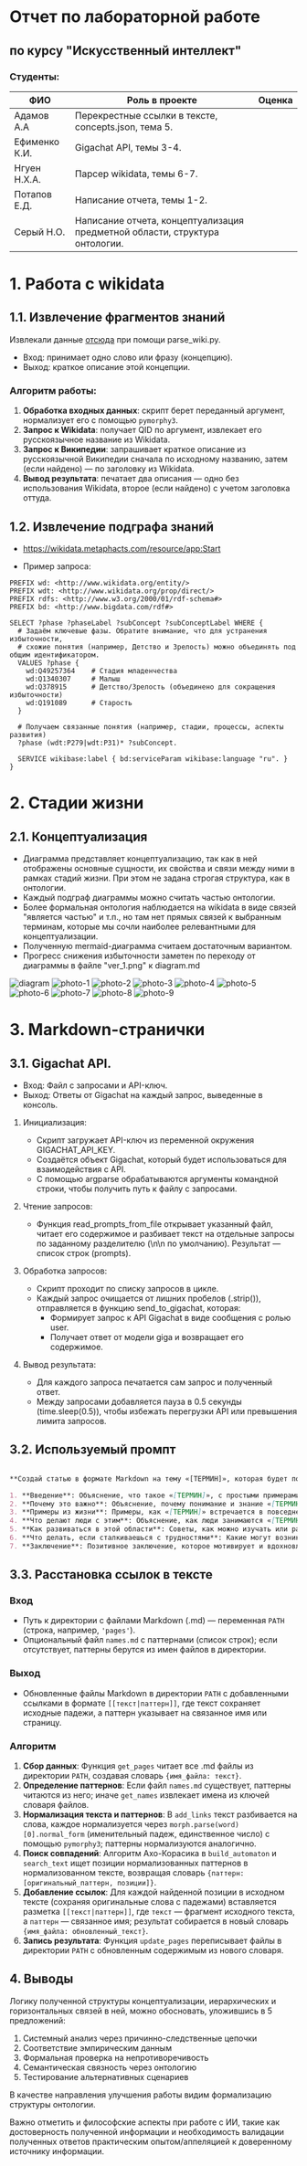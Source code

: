 
# Отчет по лабораторной работе
## по курсу "Искусственный интеллект"

### Студенты: 

| ФИО           | Роль в проекте                                                                                            | Оценка |
| ------------- | --------------------------------------------------------------------------------------------------------- | ------ |
| Адамов А.А    | Перекрестные ссылки в тексте, concepts.json, тема 5. |        |
| Ефименко К.И. | Gigachat API, темы 3-4.                                            |        |
| Нгуен Н.Х.А.  | Парсер wikidata, темы 6-7.                                          |        |
| Потапов Е.Д.  | Написание отчета, темы 1-2.                     |        |
| Серый Н.О.    | Написание отчета, концептуализация предметной области, структура онтологии.                    |        |

# 1. Работа с wikidata


## 1.1. Извлечение фрагментов знаний
Извлекали данные [отсюда](https://wikidata.org/) при помощи parse_wiki.py.
 
- Вход: принимает одно слово или фразу (концепцию). 
- Выход: краткое описание этой концепции.

### Алгоритм работы:

1. **Обработка входных данных**: скрипт берет переданный аргумент, нормализует его с помощью `pymorphy3`.
2. **Запрос к Wikidata**: получает QID по аргумент, извлекает его русскоязычное название из Wikidata.
3. **Запрос к Википедии**: запрашивает краткое описание из русскоязычной Википедии сначала по исходному названию, затем (если найдено) — по заголовку из Wikidata.
4. **Вывод результата**: печатает два описания — одно без использования Wikidata, второе (если найдено) с учетом заголовка оттуда.


## 1.2. Извлечение подграфа знаний
- https://wikidata.metaphacts.com/resource/app:Start


- Пример запроса:


```sparql
PREFIX wd: <http://www.wikidata.org/entity/>
PREFIX wdt: <http://www.wikidata.org/prop/direct/>
PREFIX rdfs: <http://www.w3.org/2000/01/rdf-schema#>
PREFIX bd: <http://www.bigdata.com/rdf#>

SELECT ?phase ?phaseLabel ?subConcept ?subConceptLabel WHERE {
  # Задаём ключевые фазы. Обратите внимание, что для устранения избыточности,
  # схожие понятия (например, Детство и Зрелость) можно объединять под общим идентификатором.
  VALUES ?phase {
    wd:Q49257364    # Стадия младенчества
    wd:Q1340307     # Малыш
    wd:Q378915      # Детство/Зрелость (объединено для сокращения избыточности)
    wd:Q191089      # Старость
  }
  
  # Получаем связанные понятия (например, стадии, процессы, аспекты развития)
  ?phase (wdt:P279|wdt:P31)* ?subConcept.
  
  SERVICE wikibase:label { bd:serviceParam wikibase:language "ru". }
}

```



# 2. Стадии жизни

## 2.1. Концептуализация

- Диаграмма представляет концептуализацию, так как в ней отображены основные сущности, их свойства и связи между ними в рамках стадий жизни. При этом не задана строгая структура, как в онтологии.
- Каждый подграф диаграммы можно считать частью онтологии.
- Более формальная онтология наблюдается на wikidata в виде связей "является частью" и т.п., но там нет прямых связей к выбранным терминам, которые мы сочли наиболее релевантными для концептуализации.
- Полученную mermaid-диаграмма считаем достаточным вариантом. 
- Прогресс снижения избыточности заметен по переходу от диаграммы в файле "ver_1.png" к diagram.md 

![diagram](<src/diagram.png>)
![photo-1](<src/1_newborn.png>)
![photo-2](<src/2_infancy.png>)
![photo-3](<src/3_early_childhood.png>)
![photo-4](<src/4_preschool_age.png>)
![photo-5](<src/5_school_age.png>)
![photo-6](<src/6_puberty.png>)
![photo-7](<src/7_youth.png>)
![photo-8](<src/8_maturity.png>)
![photo-9](<src/9_olg_age.png>)


# 3. Markdown-странички 

## 3.1. Gigachat API.

- Вход: Файл с запросами и API-ключ. 
- Выход: Ответы от Gigachat на каждый запрос, выведенные в консоль.

1. Инициализация:
    - Скрипт загружает API-ключ из переменной окружения GIGACHAT_API_KEY.
    - Создаётся объект Gigachat, который будет использоваться для взаимодействия с API.
    - С помощью argparse обрабатываются аргументы командной строки, чтобы получить путь к файлу с запросами.
        
2. Чтение запросов:
    - Функция read_prompts_from_file открывает указанный файл, читает его содержимое и разбивает текст на отдельные запросы по заданному разделителю (\n\n по умолчанию). Результат — список строк (prompts).
    
3. Обработка запросов:
    - Скрипт проходит по списку запросов в цикле.
    - Каждый запрос очищается от лишних пробелов (.strip()), отправляется в функцию send_to_gigachat, которая:
        - Формирует запрос к API Gigachat в виде сообщения с ролью user.    
        - Получает ответ от модели giga и возвращает его содержимое.
        
4. Вывод результата:
    - Для каждого запроса печатается сам запрос и полученный ответ.    
    - Между запросами добавляется пауза в 0.5 секунды (time.sleep(0.5)), чтобы избежать перегрузки API или превышения лимита запросов.

## 3.2. Используемый промпт

```md

**Создай статью в формате Markdown на тему «[ТЕРМИН]», которая будет понятна и интересна 10-летнему ребенку. В статье используйте простые слова, примеры из повседневной жизни, а также добавьте эмодзи и подзаголовки, чтобы сделать текст ярким и наглядным. Включите следующие разделы:**

1. **Введение**: Объяснение, что такое «[ТЕРМИН]», с простыми примерами и понятиями.
2. **Почему это важно**: Объяснение, почему понимание и знание «[ТЕРМИН]» важно для жизни.
3. **Примеры из жизни**: Примеры, как «[ТЕРМИН]» встречается в повседневной жизни (с использованием доступных аналогий и примеров).
4. **Что делают люди с этим**: Объяснение, как люди занимаются «[ТЕРМИН]» (например, профессии, занятия, активность).
5. **Как развиваться в этой области**: Советы, как можно изучать или развиваться в области «[ТЕРМИН]».
6. **Что делать, если сталкиваешься с трудностями**: Какие могут возникнуть сложности, и как их можно преодолеть.
7. **Заключение**: Позитивное заключение, которое мотивирует и вдохновляет.

```


## 3.3. Расстановка ссылок в тексте

### Вход
- Путь к директории с файлами Markdown (.md) — переменная `PATH` (строка, например, `'pages'`).
- Опциональный файл `names.md` с паттернами (список строк); если отсутствует, паттерны берутся из имен файлов в директории.
### Выход
- Обновленные файлы Markdown в директории `PATH` с добавленными ссылками в формате `[[текст|паттерн]]`, где текст сохраняет исходные падежи, а паттерн указывает на связанное имя или страницу.
### Алгоритм
1. **Сбор данных**: Функция `get_pages` читает все .md файлы из директории `PATH`, создавая словарь `{имя_файла: текст}`.
2. **Определение паттернов**: Если файл `names.md` существует, паттерны читаются из него; иначе `get_names` извлекает имена из ключей словаря файлов.
3. **Нормализация текста и паттернов**: В `add_links` текст разбивается на слова, каждое нормализуется через `morph.parse(word)[0].normal_form` (именительный падеж, единственное число) с помощью `pymorphy3`; паттерны нормализуются аналогично.
4. **Поиск совпадений**: Алгоритм Ахо-Корасика в `build_automaton` и `search_text` ищет позиции нормализованных паттернов в нормализованном тексте, возвращая словарь `{паттерн: [оригинальный_паттерн, позиции]}`.
5. **Добавление ссылок**: Для каждой найденной позиции в исходном тексте (сохраняя оригинальные слова с падежами) вставляется разметка `[[текст|паттерн]]`, где `текст` — фрагмент исходного текста, а `паттерн` — связанное имя; результат собирается в новый словарь `{имя_файла: обновленный_текст}`.
6. **Запись результата**: Функция `update_pages` переписывает файлы в директории `PATH` с обновленным содержимым из нового словаря.


## 4. Выводы

Логику полученной структуры концептуализации, иерархических и горизонтальных связей в ней, можно обосновать, уложившись в 5 предложений:
1. Системный анализ через причинно-следственные цепочки
2. Соответствие эмпирическим данным
3. Формальная проверка на непротиворечивость
4. Семантическая связность через онтологию
5. Тестирование альтернативных сценариев

В качестве направления улучшения работы видим формализацию структуры онтологии.

Важно отметить и философские аспекты при работе с ИИ, такие как достоверность полученной информации и необходимость валидации полученных ответов практическим опытом/аппеляцией к доверенному источнику информации. 